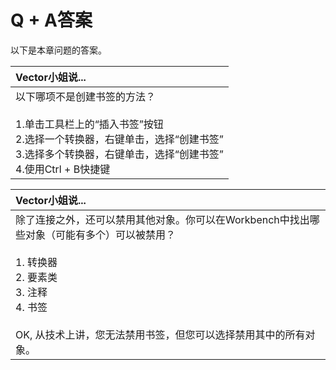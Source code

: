 # Q + A答案

以下是本章问题的答案。

|  Vector小姐说... |
| :--- |
|  以下哪项不是创建书签的方法？  <br><br>1.单击工具栏上的“插入书签”按钮 <br>2.选择一个转换器，右键单击，选择“创建书签” <br>3.选择多个转换器，右键单击，选择“创建书签” <br>4.使用Ctrl + B快捷键 |

|  Vector小姐说... |
| :--- |
|  除了连接之外，还可以禁用其他对象。你可以在Workbench中找出哪些对象（可能有多个）可以被禁用？  <br><br>1. 转换器 <br>2. 要素类 <br>3. 注释 <br>4. 书签  <br><br>OK, 从技术上讲，您无法禁用书签，但您可以选择禁用其中的所有对象。 |

